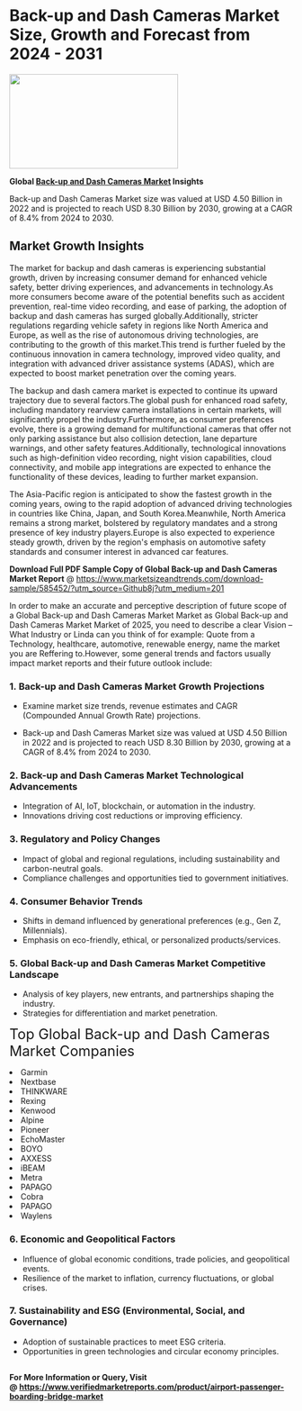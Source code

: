 <H1>Back-up and Dash Cameras Market Size, Growth and Forecast from 2024 - 2031</H1><img class="aligncenter size-medium wp-image-584254" src="https://thirdeyenews.in/wp-content/uploads/2024/09/Global-Market-Research-300x168.jpeg" alt="" width="300" height="168" /><p><strong>Global&nbsp;<a href="https://www.marketsizeandtrends.com/download-sample/585452/?utm_source=Github8j?utm_medium=201">Back-up and Dash Cameras Market</a> Insights</strong></p><p>Back-up and Dash Cameras Market size was valued at USD 4.50 Billion in 2022 and is projected to reach USD 8.30 Billion by 2030, growing at a CAGR of 8.4% from 2024 to 2030.</p><p><h2>Market Growth Insights</h2> <p>The market for backup and dash cameras is experiencing substantial growth, driven by increasing consumer demand for enhanced vehicle safety, better driving experiences, and advancements in technology.As more consumers become aware of the potential benefits such as accident prevention, real-time video recording, and ease of parking, the adoption of backup and dash cameras has surged globally.Additionally, stricter regulations regarding vehicle safety in regions like North America and Europe, as well as the rise of autonomous driving technologies, are contributing to the growth of this market.This trend is further fueled by the continuous innovation in camera technology, improved video quality, and integration with advanced driver assistance systems (ADAS), which are expected to boost market penetration over the coming years.</p> <p>The backup and dash camera market is expected to continue its upward trajectory due to several factors.The global push for enhanced road safety, including mandatory rearview camera installations in certain markets, will significantly propel the industry.Furthermore, as consumer preferences evolve, there is a growing demand for multifunctional cameras that offer not only parking assistance but also collision detection, lane departure warnings, and other safety features.Additionally, technological innovations such as high-definition video recording, night vision capabilities, cloud connectivity, and mobile app integrations are expected to enhance the functionality of these devices, leading to further market expansion.</p> <p>The Asia-Pacific region is anticipated to show the fastest growth in the coming years, owing to the rapid adoption of advanced driving technologies in countries like China, Japan, and South Korea.Meanwhile, North America remains a strong market, bolstered by regulatory mandates and a strong presence of key industry players.Europe is also expected to experience steady growth, driven by the region's emphasis on automotive safety standards and consumer interest in advanced car features.</p> <p><span class=""><strong>Download Full PDF Sample Copy of Global Back-up and Dash Cameras Market Report</strong> @ <a href="https://www.marketsizeandtrends.com/download-sample/585452/?utm_source=Github8j?utm_medium=201" target="_blank">https://www.marketsizeandtrends.com/download-sample/585452/?utm_source=Github8j?utm_medium=201</a></span></p><p>In order to make an accurate and perceptive description of future scope of a Global&nbsp;Back-up and Dash Cameras Market Market as Global&nbsp;Back-up and Dash Cameras Market Market of 2025, you need to describe a clear Vision &ndash; What Industry or Linda can you think of for example: Quote from a Technology, healthcare, automotive, renewable energy, name the market you are Reffering to.However, some general trends and factors usually impact market reports and their future outlook include:</p><h3>1.&nbsp;<strong>Back-up and Dash Cameras Market Growth Projections</strong></h3><ul><li>Examine market size trends, revenue estimates and CAGR (Compounded Annual Growth Rate) projections.</li><li><p>Back-up and Dash Cameras Market size was valued at USD 4.50 Billion in 2022 and is projected to reach USD 8.30 Billion by 2030, growing at a CAGR of 8.4% from 2024 to 2030.</p></li></ul><h3>2.&nbsp;<strong>Back-up and Dash Cameras Market Technological Advancements</strong></h3><ul><li>Integration of AI, IoT, blockchain, or automation in the industry.</li><li>Innovations driving cost reductions or improving efficiency.</li></ul><h3>3.&nbsp;<strong>Regulatory and Policy Changes</strong></h3><ul><li>Impact of global and regional regulations, including sustainability and carbon-neutral goals.</li><li>Compliance challenges and opportunities tied to government initiatives.</li></ul><h3>4.&nbsp;<strong>Consumer Behavior Trends</strong></h3><ul><li>Shifts in demand influenced by generational preferences (e.g., Gen Z, Millennials).</li><li>Emphasis on eco-friendly, ethical, or personalized products/services.</li></ul><h3>5.&nbsp;<strong>Global Back-up and Dash Cameras Market Competitive Landscape</strong></h3><ul><li>Analysis of key players, new entrants, and partnerships shaping the industry.</li><li>Strategies for differentiation and market penetration.</li></ul><p data-pm-slice="1 1 []"><span style="color: inherit; font-family: inherit; font-size: 25px;">Top Global Back-up and Dash Cameras Market Companies</span></p><div class="" data-test-id=""><p><li>Garmin</li><li> Nextbase</li><li> THINKWARE</li><li> Rexing</li><li> Kenwood</li><li> Alpine</li><li> Pioneer</li><li> EchoMaster</li><li> BOYO</li><li> AXXESS</li><li> iBEAM</li><li> Metra</li><li> PAPAGO</li><li> Cobra</li><li> PAPAGO</li><li> Waylens</li></p></div><h3>6.&nbsp;<strong>Economic and Geopolitical Factors</strong></h3><ul><li>Influence of global economic conditions, trade policies, and geopolitical events.</li><li>Resilience of the market to inflation, currency fluctuations, or global crises.</li></ul><h3>7.&nbsp;<strong>Sustainability and ESG (Environmental, Social, and Governance)</strong></h3><ul><li>Adoption of sustainable practices to meet ESG criteria.</li><li>Opportunities in green technologies and circular economy principles.</li></ul><h2><strong style="font-size: 14px;">For More Information or Query, Visit @&nbsp;</strong><a style="background-color: #ffffff; font-size: 14px;" href="https://www.marketsizeandtrends.com/report/back-up-and-dash-cameras-market/" target="_blank">https://www.verifiedmarketreports.com/product/airport-passenger-boarding-bridge-market</a></h2>